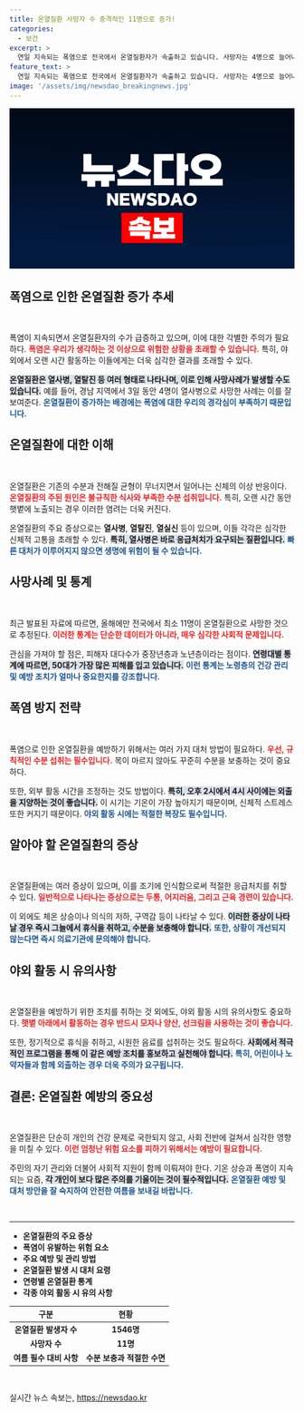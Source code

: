 ```yaml
---
title: 온열질환 사망자 수 충격적인 11명으로 증가!
categories:
  - 보건
excerpt: >
  연일 지속되는 폭염으로 전국에서 온열질환자가 속출하고 있습니다. 사망자는 4명으로 늘어나고, 프로야구 경기장에서도 환자가 발생하는 등 치명적인 상황이 이어지고 있습니다. 찜통더위가 계속될 이번 여름, 건강에 각별한 주의가 필요합니다!
feature_text: >
  연일 지속되는 폭염으로 전국에서 온열질환자가 속출하고 있습니다. 사망자는 4명으로 늘어나고, 프로야구 경기장에서도 환자가 발생하는 등 치명적인 상황이 이어지고 있습니다. 찜통더위가 계속될 이번 여름, 건강에 각별한 주의가 필요합니다!
image: '/assets/img/newsdao_breakingnews.jpg'
---
```


<p><img src="/assets/img/newsdao_breakingnews.jpg" alt="implanttips 속보" /></p>

<h2 data-ke-size="size26">폭염으로 인한 온열질환 증가 추세</h2>

<p data-ke-size="size16">&nbsp;</p>

<p>폭염이 지속되면서 온열질환자의 수가 급증하고 있으며, 이에 대한 각별한 주의가 필요하다. <b><span style="color: #ee2323;">폭염은 우리가 생각하는 것 이상으로 위험한 상황을 초래할 수 있습니다.</span></b> 특히, 야외에서 오랜 시간 활동하는 이들에게는 더욱 심각한 결과를 초래할 수 있다. </p>

<p><b><span style="background-color: #21538527;">온열질환은 열사병, 열탈진 등 여러 형태로 나타나며, 이로 인해 사망사례가 발생할 수도 있습니다.</span></b> 예를 들어, 경남 지역에서 3일 동안 4명이 열사병으로 사망한 사례는 이를 잘 보여준다. <b><span style="color: #1a5490;">온열질환이 증가하는 배경에는 폭염에 대한 우리의 경각심이 부족하기 때문입니다.</span></b></p>

<h2 data-ke-size="size26">온열질환에 대한 이해</h2>

<p data-ke-size="size16">&nbsp;</p>

<p>온열질환은 기존의 수분과 전해질 균형이 무너지면서 일어나는 신체의 이상 반응이다. <b><span style="color: #ee2323;">온열질환의 주된 원인은 불규칙한 식사와 부족한 수분 섭취입니다.</span></b> 특히, 오랜 시간 동안 햇볕에 노출되는 경우 이러한 염려는 더욱 커진다. </p>

<p>온열질환의 주요 증상으로는 <b>열사병</b>, <b>열탈진</b>, <b>열실신</b> 등이 있으며, 이들 각각은 심각한 신체적 고통을 초래할 수 있다. <b><span style="background-color: #21538527;">특히, 열사병은 바로 응급처치가 요구되는 질환입니다.</span></b> <b><span style="color: #1a5490;">빠른 대처가 이루어지지 않으면 생명에 위험이 될 수 있습니다.</span></b></p>

<h2 data-ke-size="size26">사망사례 및 통계</h2>

<p data-ke-size="size16">&nbsp;</p>

<p>최근 발표된 자료에 따르면, 올해에만 전국에서 최소 11명이 온열질환으로 사망한 것으로 추정된다. <b><span style="color: #ee2323;">이러한 통계는 단순한 데이터가 아니라, 매우 심각한 사회적 문제입니다.</span></b> </p>

<p>관심을 가져야 할 점은, 피해자 대다수가 중장년층과 노년층이라는 점이다. <b><span style="background-color: #21538527;">연령대별 통계에 따르면, 50대가 가장 많은 피해를 입고 있습니다.</span></b> <b><span style="color: #1a5490;">이런 통계는 노령층의 건강 관리 및 예방 조치가 얼마나 중요한지를 강조합니다.</span></b></p>

<h2 data-ke-size="size26">폭염 방지 전략</h2>

<p data-ke-size="size16">&nbsp;</p>

<p>폭염으로 인한 온열질환을 예방하기 위해서는 여러 가지 대처 방법이 필요하다. <b><span style="color: #ee2323;">우선, 규칙적인 수분 섭취는 필수입니다.</span></b> 목이 마르지 않아도 꾸준히 수분을 보충하는 것이 중요하다. </p>

<p>또한, 외부 활동 시간을 조정하는 것도 방법이다. <b><span style="background-color: #21538527;">특히, 오후 2시에서 4시 사이에는 외출을 지양하는 것이 좋습니다.</span></b> 이 시기는 기온이 가장 높아지기 때문이며, 신체적 스트레스 또한 커지기 때문이다. <b><span style="color: #1a5490;">야외 활동 시에는 적절한 복장도 필수입니다.</span></b></p>

<h2 data-ke-size="size26">알아야 할 온열질환의 증상</h2>

<p data-ke-size="size16">&nbsp;</p>

<p>온열질환에는 여러 증상이 있으며, 이를 조기에 인식함으로써 적절한 응급처치를 취할 수 있다. <b><span style="color: #ee2323;">일반적으로 나타나는 증상으로는 두통, 어지러움, 그리고 근육 경련이 있습니다.</span></b> </p>

<p>이 외에도 체온 상승이나 의식의 저하, 구역감 등이 나타날 수 있다. <b><span style="background-color: #21538527;">이러한 증상이 나타날 경우 즉시 그늘에서 휴식을 취하고, 수분을 보충해야 합니다.</span></b> <b><span style="color: #1a5490;">또한, 상황이 개선되지 않는다면 즉시 의료기관에 문의해야 합니다.</span></b></p>

<h2 data-ke-size="size26">야외 활동 시 유의사항</h2>

<p data-ke-size="size16">&nbsp;</p>

<p>온열질환을 예방하기 위한 조치를 취하는 것 외에도, 야외 활동 시의 유의사항도 중요하다. <b><span style="color: #ee2323;">햇볕 아래에서 활동하는 경우 반드시 모자나 양산, 선크림을 사용하는 것이 좋습니다.</span></b> </p>

<p>또한, 정기적으로 휴식을 취하고, 시원한 음료를 섭취하는 것도 필요하다. <b><span style="background-color: #21538527;">사회에서 적극적인 프로그램을 통해 이 같은 예방 조치를 홍보하고 실천해야 합니다.</span></b> <b><span style="color: #1a5490;">특히, 어린이나 노약자들과 함께 외출하는 경우 더욱 주의가 요구됩니다.</span></b></p>

<h2 data-ke-size="size26">결론: 온열질환 예방의 중요성</h2>

<p data-ke-size="size16">&nbsp;</p>

<p>온열질환은 단순히 개인의 건강 문제로 국한되지 않고, 사회 전반에 걸쳐서 심각한 영향을 미칠 수 있다. <b><span style="color: #ee2323;">이런 엄청난 위험 요소를 피하기 위해서는 예방이 필요합니다.</span></b> </p>

<p>주민의 자기 관리와 더불어 사회적 지원이 함께 이뤄져야 한다. 기온 상승과 폭염이 지속되는 요즘, <b><span style="background-color: #21538527;">각 개인이 보다 많은 주의를 기울이는 것이 필수적입니다.</span></b> <b><span style="color: #1a5490;">온열질환 예방 및 대처 방안을 잘 숙지하여 안전한 여름을 보내길 바랍니다.</span></b></p>

<p data-ke-size="size16">&nbsp;</p>

<hr>

<ul>
    <li><b>온열질환의 주요 증상</b></li>
    <li><b>폭염이 유발하는 위험 요소</b></li>
    <li><b>주요 예방 및 관리 방법</b></li>
    <li><b>온열질환 발생 시 대처 요령</b></li>
    <li><b>연령별 온열질환 통계</b></li>
    <li><b>각종 야외 활동 시 유의 사항</b></li>
</ul>

<table style="width: 100%;">
    <thead>
        <tr>
            <th><b>구분</b></th>
            <th style="text-align: center;"><b>현황</b></th>
        </tr>
    </thead>
    <tbody>
        <tr>
            <td style="text-align: center; height: 17px;"><b>온열질환 발생자 수</b></td>
            <td style="text-align: center; height: 17px;"><b>1546명</b></td>
        </tr>
        <tr>
            <td style="text-align: center; height: 17px;"><b>사망자 수</b></td>
            <td style="text-align: center; height: 17px;"><b>11명</b></td>
        </tr>
        <tr>
            <td style="text-align: center; height: 17px;"><b>여름 필수 대비 사항</b></td>
            <td style="text-align: center; height: 17px;"><b>수분 보충과 적절한 수면</b></td>
        </tr>
    </tbody>
</table>

<p data-ke-size="size16">&nbsp;</p>
실시간 뉴스 속보는, <a href="https://newsdao.kr" rel="dofollow">https://newsdao.kr</a>


